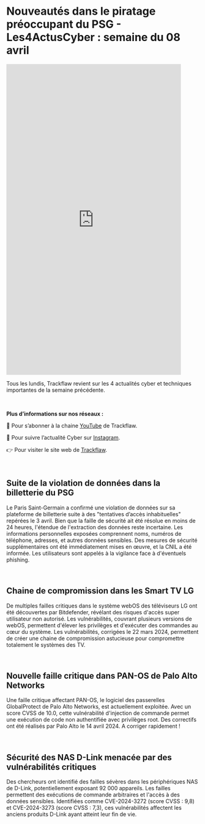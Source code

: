# Nouveautés dans le piratage préoccupant du PSG - Les4ActusCyber : semaine du 08 avril

    
<div class="flex-container">
   <div class="flex-items">
   <iframe width="456" height="811" src="https://www.youtube.com/embed/GOjyOc-Kk5k" title="Nouveautés dans le piratage préoccupant du PSG - #Les4ActusCyber : semaine du 08 avril" frameborder="0" allow="accelerometer; autoplay; clipboard-write; encrypted-media; gyroscope; picture-in-picture; web-share" allowfullscreen></iframe>
   </div>

   <div class="flex-items">
      <p>Tous les lundis, Trackflaw revient sur les 4 actualités cyber et techniques importantes de la semaine précédente.</p>
      <br>
      <p><strong>Plus d’informations sur nos réseaux :</strong></p>
      <p>🔴 Pour s’abonner à la chaine <a href="https://www.youtube.com/@trackflaw" target="_blank" rel="noopener noreffer ">YouTube</a> de Trackflaw.</p>
      <p>📸 Pour suivre l’actualité Cyber sur <a href="https://www.instagram.com/trackflaw/" target="_blank" rel="noopener noreffer ">Instagram</a>.</p>
      <p>👉 Pour visiter le site web de <a href="https://trackflaw.com" target="_blank" rel="noopener noreffer ">Trackflaw</a>.</p>
   </div>
</div>

    
<br>

## Suite de la violation de données dans la billetterie du PSG

Le Paris Saint-Germain a confirmé une violation de données sur sa plateforme de billetterie suite à des "tentatives d’accès inhabituelles" repérées le 3 avril. Bien que la faille de sécurité ait été résolue en moins de 24 heures, l'étendue de l'extraction des données reste incertaine.
Les informations personnelles exposées comprennent noms, numéros de téléphone, adresses, et autres données sensibles. Des mesures de sécurité supplémentaires ont été immédiatement mises en œuvre, et la CNIL a été informée. Les utilisateurs sont appelés à la vigilance face à d'éventuels phishing.


<br>

## Chaine de compromission dans les Smart TV LG

De multiples failles critiques dans le système webOS des téléviseurs LG ont été découvertes par Bitdefender, révélant des risques d'accès super utilisateur non autorisé. Les vulnérabilités, couvrant plusieurs versions de webOS, permettent d'élever les privilèges et d'exécuter des commandes au cœur du système.
Les vulnérabilités, corrigées le 22 mars 2024, permettent de créer une chaine de compromission astucieuse pour compromettre totalement le systèmes des TV.


<br>

## Nouvelle faille critique dans PAN-OS de Palo Alto Networks

Une faille critique affectant PAN-OS, le logiciel des passerelles GlobalProtect de Palo Alto Networks, est actuellement exploitée. Avec un score CVSS de 10.0, cette vulnérabilité d'injection de commande permet une exécution de code non authentifiée avec privilèges root.
Des correctifs ont été réalisés par Palo Alto le 14 avril 2024. A corriger rapidement !


<br>

## Sécurité des NAS D-Link menacée par des vulnérabilités critiques

Des chercheurs ont identifié des failles sévères dans les périphériques NAS de D-Link, potentiellement exposant 92 000 appareils. Les failles permettent des exécutions de commande arbitraires et l'accès à des données sensibles.
Identifiées comme CVE-2024-3272 (score CVSS : 9,8) et CVE-2024-3273 (score CVSS : 7,3), ces vulnérabilités affectent les anciens produits D-Link ayant atteint leur fin de vie.



